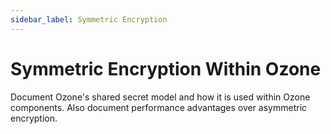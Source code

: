 ```yaml
---
sidebar_label: Symmetric Encryption
---
```


# Symmetric Encryption Within Ozone

Document Ozone's shared secret model and how it is used within Ozone components. Also document performance advantages over asymmetric encryption.

